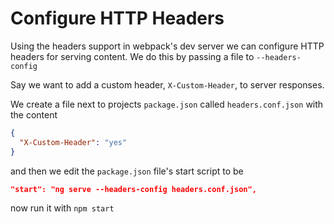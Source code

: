 # Configure HTTP Headers

Using the headers support in webpack's dev server we can configure HTTP headers for serving content.
We do this by passing a file to `--headers-config`

Say we want to add a custom header, `X-Custom-Header`, to server responses.

We create a file next to projects `package.json` called `headers.conf.json`
with the content

```json
{
  "X-Custom-Header": "yes"
}
```

and then we edit the `package.json` file's start script to be

```json
"start": "ng serve --headers-config headers.conf.json",
```

now run it with `npm start`
